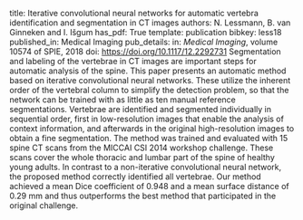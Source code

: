 title: Iterative convolutional neural networks for automatic vertebra identification and segmentation in CT images
authors: N. Lessmann, B. van Ginneken and I. Išgum
has_pdf: True
template: publication
bibkey: less18
published_in: Medical Imaging
pub_details: in: <i>Medical Imaging</i>, volume 10574 of SPIE, 2018
doi: https://doi.org/10.1117/12.2292731
Segmentation and labeling of the vertebrae in CT images are important steps for automatic analysis of the spine. This paper presents an automatic method based on iterative convolutional neural networks. These utilize the inherent order of the vertebral column to simplify the detection problem, so that the network can be trained with as little as ten manual reference segmentations. Vertebrae are identified and segmented individually in sequential order, first in low-resolution images that enable the analysis of context information, and afterwards in the original high-resolution images to obtain a fine segmentation. The method was trained and evaluated with 15 spine CT scans from the MICCAI CSI 2014 workshop challenge. These scans cover the whole thoracic and lumbar part of the spine of healthy young adults. In contrast to a non-iterative convolutional neural network, the proposed method correctly identified all vertebrae. Our method achieved a mean Dice coefficient of 0.948 and a mean surface distance of 0.29 mm and thus outperforms the best method that participated in the original challenge.

